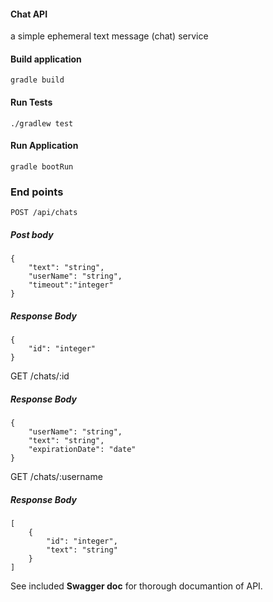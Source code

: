 #### Chat API

a simple ephemeral text message (chat) service
#### Build application

    gradle build
#### Run Tests

    ./gradlew test
#### Run Application

    gradle bootRun

### End points

    POST /api/chats
##### Post body

    {
		"text": "string",
		"userName": "string",
		"timeout":"integer"
	}
##### Response Body

    {
		"id": "integer"
	}
GET /chats/:id
##### Response Body

    {
	    "userName": "string",
	    "text": "string",
	    "expirationDate": "date"
    }
GET /chats/:username
##### Response Body

    [
	    {
	        "id": "integer",
	        "text": "string"
	    }
    ]
See included **Swagger doc** for thorough documantion of API.